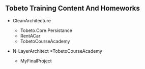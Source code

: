 ## Tobeto Training Content And Homeworks

- CleanArchitecture
    * Tobeto.Core.Persistance
    * RentACar
    * TobetoCourseAcademy

- N-LayerArchitect
    *TobetoCourseAcademy
    * MyFinalProject
 
 

 
 
 

